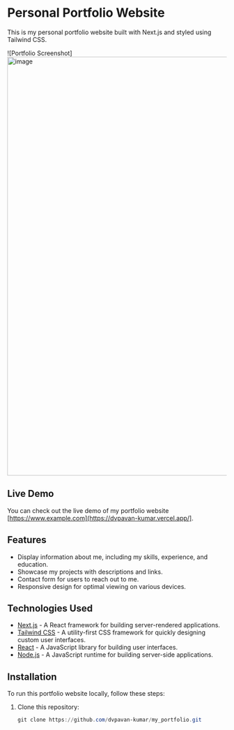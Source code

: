 # Personal Portfolio Website

This is my personal portfolio website built with Next.js and styled using Tailwind CSS.

![Portfolio Screenshot] <img width="960" alt="image" src="https://github.com/dvpavan-kumar/my_portfolio/assets/128026613/27e6d728-bb11-468b-92ef-63e1d95e1e52">

## Live Demo

You can check out the live demo of my portfolio website [https://www.example.com](https://dvpavan-kumar.vercel.app/].

## Features

- Display information about me, including my skills, experience, and education.
- Showcase my projects with descriptions and links.
- Contact form for users to reach out to me.
- Responsive design for optimal viewing on various devices.

## Technologies Used

- [Next.js](https://nextjs.org/) - A React framework for building server-rendered applications.
- [Tailwind CSS](https://tailwindcss.com/) - A utility-first CSS framework for quickly designing custom user interfaces.
- [React](https://reactjs.org/) - A JavaScript library for building user interfaces.
- [Node.js](https://nodejs.org/) - A JavaScript runtime for building server-side applications.

## Installation

To run this portfolio website locally, follow these steps:

1. Clone this repository:

   ```powershell
   git clone https://github.com/dvpavan-kumar/my_portfolio.git
